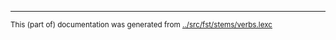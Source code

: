















* * *
<small>This (part of) documentation was generated from [../src/fst/stems/verbs.lexc](http://github.com/giellalt/lang-kmr/blob/main/../src/fst/stems/verbs.lexc)</small>